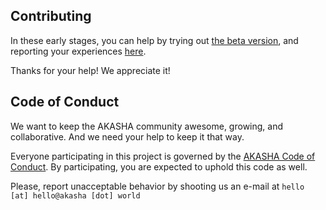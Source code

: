 ## Contributing

In these early stages, you can help by trying out [the beta version](https://beta.akasha.world/), and reporting your experiences [here](https://github.com/AkashaProject/dapp/issues).    

Thanks for your help! We appreciate it!

## Code of Conduct 

We want to keep the AKASHA community awesome, growing, and collaborative. And we need your help to keep it that way.  

Everyone participating in this project is governed by the [AKASHA Code of Conduct](https://github.com/AkashaProject/PM/blob/master/CODE-OF-CONDUCT.md). By participating, you are expected to uphold this code as well.

Please, report unacceptable behavior by shooting us an e-mail at `hello [at] hello@akasha [dot] world` 
